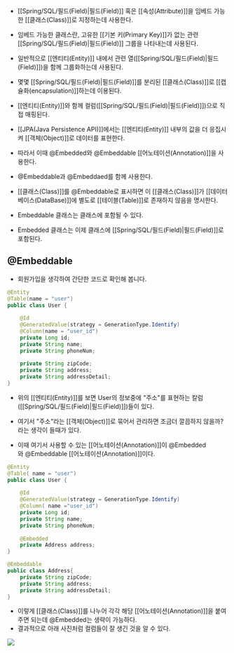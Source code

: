 - [[Spring/SQL/필드(Field)|필드(Field)]] 혹은 [[속성(Attribute)]]을 임베드 가능한 [[클래스(Class)]]로 지정하는데 사용한다.
- 임베드 가능한 클래스란, 고유한 [[기본 키(Primary Key)]]가 없는 관련 [[Spring/SQL/필드(Field)|필드(Field)]] 그룹을 나타내는데 사용된다.

- 일반적으로 [[엔티티(Entity)]] 내에서 관련 열([[Spring/SQL/필드(Field)|필드(Field)]])을 함께 그룹화하는데 사용된다.

- 몇몇 [[Spring/SQL/필드(Field)|필드(Field)]]를 분리된 [[클래스(Class)]]로 [[캡슐화(encapsulation)]]하는데 이용된다.

- [[엔티티(Entity)]]와 함께 컬럼([[Spring/SQL/필드(Field)|필드(Field)]])으로 직접 매핑된다.

- [[JPA(Java Persistence API)]]에서는 [[엔티티(Entity)]] 내부의 값을 더 응집시켜 [[객체(Object)]]로 데이터를 표현한다.

-  따라서 이때 @Embedded와 @Embeddable [[어노테이션(Annotation)]]을 사용한다.
- @Embeddable과 @Embeddaed를 함께 사용한다.

- [[클래스(Class)]]를 @Embeddable로 표시하면 이 [[클래스(Class)]]가 [[데이터베이스(DataBase)]]에 별도로 [[테이블(Table)]]로 존재하지 않음을 명시한다.

 - Embeddable 클래스는 클래스에 포함될 수 있다.
 - Embedded 클래스는 이제 클래스에 [[Spring/SQL/필드(Field)|필드(Field)]]로 포함된다.


## @Embeddable

- 회원가입을 생각하여 간단한 코드로 확인해 봅니다.

```java
@Entity
@Table(name = "user")
public class User {
	
    @Id
    @GeneratedValue(strategy = GenerationType.Identify)
    @Column(name = "user_id")
    private Long id;
    private String name;
    private String phoneNum;
    
    private String zipCode;
    private String address;
    private String addressDetail;
}
```

- 위의 [[엔티티(Entity)]]를 보면 User의 정보중에 "주소"를 표현하는 칼럼([[Spring/SQL/필드(Field)|필드(Field)]])들이 있다.  
- 여기서 "주소"라는 [[객체(Object)]]로 묶어서 관리하면 조금더 깔끔하지 않을까? 라는 생각이 들때가 있다.

- 이때 여기서 사용할 수 있는 [[어노테이션(Annotation)]]이 @Embedded와 @Embeddable [[어노테이션(Annotation)]]이다.

```java
@Entity
@Table( name = "user")
public class User {
	
    @Id
    @GeneratedValue(strategy = GenerationType.Identify)
    @Column( name ="user_id")
    private Long id;
    private String name;
    private String phoneNum;
    
    @Embedded
    private Address address;
}
```

```java
@Embeddable
public class Address{
    private String zipCode;
    private String address;
    private String addressDetail;
}   
```

- 이렇게 [[클래스(Class)]]를 나누어 각각 해당 [[어노테이션(Annotation)]]을 붙여주면 되는데 @Embedded는 생략이 가능하다.
- 결과적으로 아래 사진처럼 컬럼들이 잘 생긴 것을 알 수 있다.

![](https://velog.velcdn.com/images/jyyoun1022/post/8e2a9e73-d24d-497a-b58d-bc305b510557/image.png)
